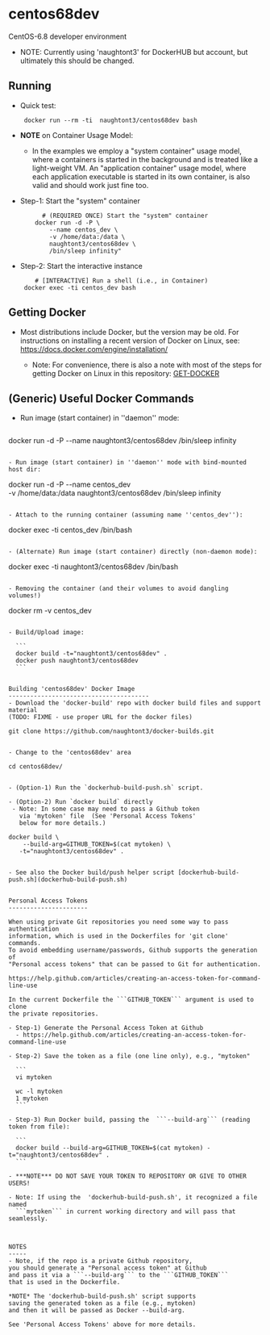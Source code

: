 centos68dev
=========

CentOS-6.8 developer environment

 - NOTE: Currently using 'naughtont3' for DockerHUB but account,
         but ultimately this should be changed.
 
Running 
-------
- Quick test: 

    ```
     docker run --rm -ti  naughtont3/centos68dev bash
    ```


- **NOTE** on Container Usage Model: 

  - In the examples we employ a "system container" usage model, where a
    containers is started in the background and is treated like a
    light-weight VM.  An "application container" usage model, where each
    application executable is started in its own container, is also valid
    and should work just fine too.


- Step-1: Start the "system" container 

    ```
          # (REQUIRED ONCE) Start the "system" container
        docker run -d -P \
            --name centos_dev \
            -v /home/data:/data \ 
            naughtont3/centos68dev \
            /bin/sleep infinity"
    ```

- Step-2: Start the interactive instance

    ```
        # [INTERACTIVE] Run a shell (i.e., in Container) 
     docker exec -ti centos_dev bash
    ```


Getting Docker
--------------
- Most distributions include Docker, but the version may be old.  For
  instructions on installing a recent version of Docker on Linux, 
  see: https://docs.docker.com/engine/installation/

  - Note: For convenience, there is also a note with most of the steps for
    getting Docker on Linux in this repository: [GET-DOCKER](GET-DOCKER)
   


(Generic) Useful Docker Commands
--------------------------------
- Run image (start container) in ''daemon'' mode:

  ```
 docker run -d -P --name <NAME> naughtont3/centos68dev /bin/sleep infinity
  ```

- Run image (start container) in ''daemon'' mode with bind-mounted host dir:

  ```
  docker run -d -P --name centos_dev \
           -v /home/data:/data  naughtont3/centos68dev /bin/sleep infinity
  ```

- Attach to the running container (assuming name ''centos_dev''):

  ```
  docker exec -ti centos_dev  /bin/bash
  ```

- (Alternate) Run image (start container) directly (non-daemon mode):

  ```
  docker exec -ti naughtont3/centos68dev /bin/bash
  ```

- Removing the container (and their volumes to avoid dangling volumes!)

  ```
  docker rm -v centos_dev
  ```

- Build/Upload image:

    ```
    docker build -t="naughtont3/centos68dev" .
    docker push naughtont3/centos68dev 
    ```


Building 'centos68dev' Docker Image
---------------------------------------
- Download the 'docker-build' repo with docker build files and support material
  (TODO: FIXME - use proper URL for the docker files)

  ```
    git clone https://github.com/naughtont3/docker-builds.git
  ```

- Change to the 'centos68dev' area 

  ```
    cd centos68dev/
  ```

- (Option-1) Run the `dockerhub-build-push.sh` script.

- (Option-2) Run `docker build` directly
   - Note: In some case may need to pass a Github token 
     via 'mytoken' file  (See 'Personal Access Tokens' 
     below for more details.)

  ```
    docker build \
        --build-arg=GITHUB_TOKEN=$(cat mytoken) \
       -t="naughtont3/centos68dev" .
  ```

- See also the Docker build/push helper script [dockerhub-build-push.sh](dockerhub-build-push.sh)


Personal Access Tokens
----------------------

When using private Git repositories you need some way to pass authentication
information, which is used in the Dockerfiles for 'git clone' commands. 
To avoid embedding username/passwords, Github supports the generation of
"Personal access tokens" that can be passed to Git for authentication.

  https://help.github.com/articles/creating-an-access-token-for-command-line-use

In the current Dockerfile the ```GITHUB_TOKEN``` argument is used to clone
the private repositories.

- Step-1) Generate the Personal Access Token at Github
    - https://help.github.com/articles/creating-an-access-token-for-command-line-use

- Step-2) Save the token as a file (one line only), e.g., "mytoken"

    ```
    vi mytoken

    wc -l mytoken 
    1 mytoken
    ```

- Step-3) Run Docker build, passing the  ```--build-arg``` (reading token from file):

    ```
    docker build --build-arg=GITHUB_TOKEN=$(cat mytoken) -t="naughtont3/centos68dev" .
    ```

- ***NOTE*** DO NOT SAVE YOUR TOKEN TO REPOSITORY OR GIVE TO OTHER USERS!

- Note: If using the  'dockerhub-build-push.sh', it recognized a file named
    ```mytoken``` in current working directory and will pass that seamlessly.



NOTES
-----
- Note, if the repo is a private Github repository,
  you should generate a "Personal access token" at Github
  and pass it via a ```--build-arg``` to the ```GITHUB_TOKEN```
  that is used in the Dockerfile.

  *NOTE* The 'dockerhub-build-push.sh' script supports
  saving the generated token as a file (e.g., mytoken)
  and then it will be passed as Docker --build-arg.

  See 'Personal Access Tokens' above for more details.

